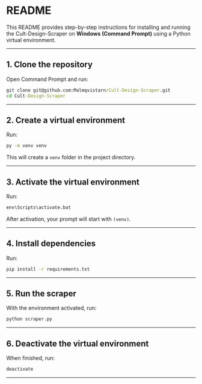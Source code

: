 # README

This README provides step-by-step instructions for installing and running the Cult-Design-Scraper on **Windows (Command Prompt)** using a Python virtual environment.

---

## 1. Clone the repository

Open Command Prompt and run:

```cmd
git clone git@github.com:Malmqvistarn/Cult-Design-Scraper.git
cd Cult-Design-Scraper
```

---

## 2. Create a virtual environment

Run:

```cmd
py -m venv venv
```

This will create a `venv` folder in the project directory.

---

## 3. Activate the virtual environment

Run:

```cmd
env\Scripts\activate.bat
```

After activation, your prompt will start with `(venv)`.

---

## 4. Install dependencies

Run:

```cmd
pip install -r requirements.txt
```

---

## 5. Run the scraper

With the environment activated, run:

```cmd
python scraper.py
```

---

## 6. Deactivate the virtual environment

When finished, run:

```cmd
deactivate
```

---
